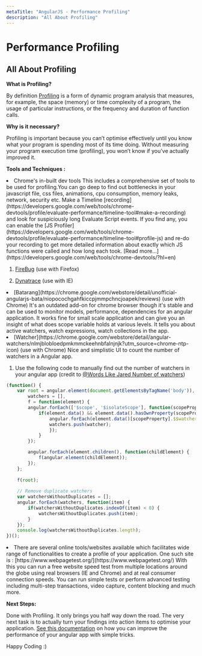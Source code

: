 ```yaml
---
metaTitle: "AngularJS - Performance Profiling"
description: "All About Profiling"
---
```


# Performance Profiling



## All About Profiling


**What is Profiling?**

By definition [Profiling](https://en.wikipedia.org/wiki/Profiling_(computer_programming)) is a form of dynamic program analysis that measures, for example, the space (memory) or time complexity of a program, the usage of particular instructions, or the frequency and duration of function calls.

**Why is it necessary?**

Profiling is important because you can’t optimise effectively until you know what your program is spending most of its time doing. Without measuring your program execution time (profiling), you won’t know if you’ve actually improved it.

**Tools and Techniques :**

<li>
Chrome's in-built dev tools
This includes a comprehensive set of tools to be used for profiling.You can go deep to find out bottlenecks in your javascript file, css files,         animations, cpu consumption, memory leaks, network, security etc.
Make a Timeline [recording](https://developers.google.com/web/tools/chrome-devtools/profile/evaluate-performance/timeline-tool#make-a-recording) and look for suspiciously long Evaluate Script events. If you find any, you can enable the [JS Profiler](https://developers.google.com/web/tools/chrome-devtools/profile/evaluate-performance/timeline-tool#profile-js) and re-do your recording to get more detailed information about exactly which JS functions were called and how long each took. [Read more...](https://developers.google.com/web/tools/chrome-devtools/?hl=en)
</li>

1. [FireBug](https://addons.mozilla.org/en-US/firefox/addon/firebug/) (use with Firefox)

1. [Dynatrace](https://help.dynatrace.com/get-started/) (use with IE)

<li>
[Batarang](https://chrome.google.com/webstore/detail/unofficial-angularjs-bata/niopocochgahfkiccpjmmpchncjoapek/reviews) (use with Chrome)
It's an outdated add-on for chrome browser though it's stable and can be used to monitor models, performance, dependencies for an angular application. It works fine for small scale application and can give you an insight of what does scope variable holds at various levels. It tells you about active watchers, watch expressions, watch collections in the app.
</li>

<li>
[Watcher](https://chrome.google.com/webstore/detail/angular-watchers/nlmjblobloedpmkmmckeehnbfalnjnjk?utm_source=chrome-ntp-icon) (use with Chrome)
Nice and simplistic UI to count the number of watchers in a Angular app.
</li>

1. Use the following code to manually find out the number of watchers in your angular app (credit to [@Words Like Jared Number of watchers](http://stackoverflow.com/questions/18499909/how-to-count-total-number-of-watches-on-a-page))

```js
(function() {
    var root = angular.element(document.getElementsByTagName('body')),
        watchers = [],
        f = function(element) {
        angular.forEach(['$scope', '$isolateScope'], function(scopeProperty) {
            if(element.data() && element.data().hasOwnProperty(scopeProperty)) {
                angular.forEach(element.data()[scopeProperty].$$watchers, function(watcher) {
                watchers.push(watcher);
                });
            }
        });

        angular.forEach(element.children(), function(childElement) {
            f(angular.element(childElement));
        });
    };
 
    f(root);
 
    // Remove duplicate watchers
    var watchersWithoutDuplicates = [];
    angular.forEach(watchers, function(item) {
        if(watchersWithoutDuplicates.indexOf(item) < 0) {
            watchersWithoutDuplicates.push(item);
        }
    });
    console.log(watchersWithoutDuplicates.length);
})();

```


<li>
There are several online tools/websites available which facilitates wide range of functionalities to create a profile of your application.
One such site is : [https://www.webpagetest.org/](https://www.webpagetest.org/)
With this you can run a free website speed test from multiple locations around the globe using real browsers (IE and Chrome) and at real consumer connection speeds. You can run simple tests or perform advanced testing including multi-step transactions, video capture, content blocking and much more.
</li>

**Next Steps:**

Done with Profiling. It only brings you half way down the road. The very next task is to actually turn your findings into action items to optimise your application. [See this documentation](http://stackoverflow.com/documentation/angularjs/1921/profiling-and-performance#t=201609251124458502022) on how you can improve the performance of your angular app with simple tricks.

Happy Coding :)

